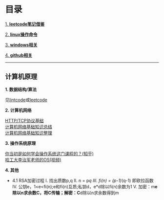 # 目录

[1. **leetcode笔记借鉴**](leetcode)

[2. **linux操作命令**](linux)

[3. **windows相关**](windows)

[4. **github相关**](github)

---

## 计算机原理

**1. 数据结构/算法**

见[lintcode](https://github.com/binzhouchn/algor)或[leetcode](leetcode/)

**2. 计算机网络**

[HTTP/TCP协议基础](https://www.cnblogs.com/sunshine-blog/p/8393264.html)<br>
[计算机网络基础知识总结](https://www.runoob.com/w3cnote/summary-of-network.html)<br>
[计算机网络基础知识整理](https://blog.csdn.net/m0_37568814/article/details/81018769?utm_medium=distribute.pc_relevant.none-task-blog-BlogCommendFromMachineLearnPai2-2.channel_param&depth_1-utm_source=distribute.pc_relevant.none-task-blog-BlogCommendFromMachineLearnPai2-2.channel_param)<br>

**3. 操作系统原理**

[你当初是如何学会操作系统这门课程的？(知乎)](https://www.zhihu.com/question/270998611/answer/360930889)<br>
[哈工大李治军老师的OS(视频)](https://www.bilibili.com/video/BV1d4411v7u7?p=1)<br>

**4. 其他**

 - 4.1 RSA加密过程
 I. 找出质数p,q
 II. n = p*q
 III. fi(n) = (p-1)*(q-1) 即欧拉函数
 IV. 公钥e，1<e<fi(n);e和fi(n)互质;私钥d，e*d除以fi(n)余数为1
 V. 加密：m**e除以n求余数C，将C传输；解密：C**d除以n求余数得到m